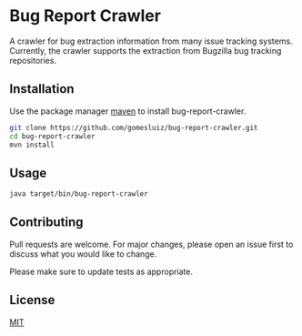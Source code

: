 # Bug Report Crawler
A crawler for bug extraction information from many issue tracking systems. Currently, the crawler supports the extraction from Bugzilla bug tracking repositories.

## Installation

Use the package manager [maven](https://maven.apache.org/download.cgi) to install bug-report-crawler.

```bash
git clone https://github.com/gomesluiz/bug-report-crawler.git
cd bug-report-crawler
mvn install
```

## Usage

```bash 
java target/bin/bug-report-crawler
```
  
## Contributing
Pull requests are welcome. For major changes, please open an issue first to discuss what you would like to change.

Please make sure to update tests as appropriate.

## License
[MIT](https://choosealicense.com/licenses/mit/)
